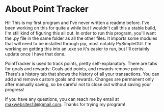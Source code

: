 # About Point Tracker

Hi! This is my first program and I've never written a readme before. I've been working on this for quite a while but I wouldn't call this a stable build, I'm still kind of figuring this all out.
In order to run this program, you'll want the .py file in the same folder as all the other files. It imports some modules that will need to be installed through pip, most notably PySimpleGUI. I'm working on getting this into an .exe so it's easier to run, but I'll certainly update once I have that done.

PointTracker is used to track points, pretty self-explanatory. There are tabs for goals and rewards: Goals add points, and rewards remove points. There's a history tab that shows the history of all your transactions. You can add and remove custom goals and rewards. Changes are permanent only after manually saving, so be careful not to close out without saving your progress!


If you have any questions, you can reach me by email at maxwebsites13@gmail.com.
Thanks for trying my program!
